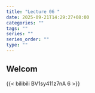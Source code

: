 ```yaml
---
title: "Lecture 06 "
date: 2025-09-21T14:29:27+08:00
categories: ""
tags: ""
series: ""
series_order: ""
type: ""
---
```


## Welcom

{{< bilibili BV1sy411z7nA 6 >}}

